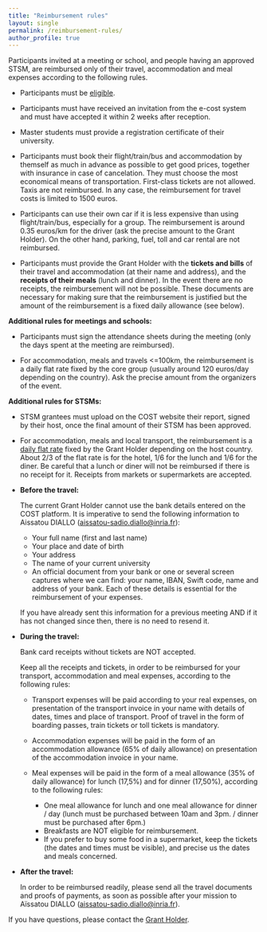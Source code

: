 ```yaml
---
title: "Reimbursement rules"
layout: single
permalink: /reimbursement-rules/
author_profile: true
---
```


Participants invited at a meeting or school, and people having an approved STSM, are reimbursed only of their travel, accommodation and meal expenses according to the following rules.

- Participants must be [eligible](../eligibility).

- Participants must have received an invitation from the e-cost system and must have accepted it within 2 weeks after reception.

- Master students must provide a registration certificate of their university.

- Participants must book their flight/train/bus and accommodation by themself as much in advance as possible to get good prices, together with insurance in case of cancelation. They must choose the most economical means of transportation. First-class tickets are not allowed. Taxis are not reimbursed. In any case, the reimbursement for travel costs is limited to 1500 euros.

- Participants can use their own car if it is less expensive than using flight/train/bus, especially for a group. The reimbursement is around 0.35 euros/km for the driver (ask the precise amount to the Grant Holder). On the other hand, parking, fuel, toll and car rental are not reimbursed.

- Participants must provide the Grant Holder with the **tickets and bills** of their travel and accommodation (at their name and address), and the **receipts of their meals** (lunch and dinner). In the event there are no receipts, the reimbursement will not be possible. These documents are necessary for making sure that the reimbursement is justified but the amount of the reimbursement is a fixed daily allowance (see below).

**Additional rules for meetings and schools:**

- Participants must sign the attendance sheets during the meeting (only the days spent at the meeting are reimbursed).

- For accommodation, meals and travels <=100km, the reimbursement is a daily flat rate fixed by the core group (usually around 120 euros/day depending on the country). Ask the precise amount from the organizers of the event.

**Additional rules for STSMs:**

- STSM grantees must upload on the COST website their report, signed by their host, once the final amount of their STSM has been approved.

- For accommodation, meals and local transport, the reimbursement is a [daily flat rate](../stsm-daily-allowance) fixed by the Grant Holder depending on the host country. About 2/3 of the flat rate is for the hotel, 1/6 for the lunch and 1/6 for the diner. Be careful that a lunch or diner will not be reimbursed if there is no receipt for it. Receipts from markets or supermarkets are accepted.

- **Before the travel:**

  The current Grant Holder cannot use the bank details entered on the COST platform. It is imperative to send the following information to Aissatou DIALLO (aissatou-sadio.diallo@inria.fr):
    * Your full name (first and last name)
    * Your place and date of birth
    * Your address
    * The name of your current university
    * An official document from your bank or one or several screen captures where we can find: your name, IBAN, Swift code, name and address of your bank. Each of these details is essential for the reimbursement of your expenses.

  If you have already sent this information for a previous meeting AND if it has not changed since then, there is no need to resend it.

- **During the travel:**

  Bank card receipts without tickets are NOT accepted.

  Keep all the receipts and tickets, in order to be reimbursed for your transport, accommodation and meal expenses, according to the following rules:

    * Transport expenses will be paid according to your real expenses, on presentation of the transport invoice in your name with details of dates, times and place of transport. Proof of travel in the form of boarding passes, train tickets or toll tickets is mandatory.

    * Accommodation expenses will be paid in the form of an accommodation allowance (65% of daily allowance) on presentation of the accommodation invoice in your name. 

    * Meal expenses will be paid in the form of a meal allowance (35% of daily allowance) for lunch (17,5%) and for dinner (17,50%), according to the following rules: 

         - One meal allowance for lunch and one meal allowance for dinner / day (lunch must be purchased between 10am and 3pm. / dinner must be purchased after 6pm.)
         - Breakfasts are NOT eligible for reimbursement.
         - If you prefer to buy some food in a supermarket, keep the tickets (the dates and times must be visible), and precise us the dates and meals concerned.

- **After the travel:**

  In order to be reimbursed readily, please send all the travel documents and proofs of payments, as soon as possible after your mission to Aïssatou DIALLO (aissatou-sadio.diallo@inria.fr).

If you have questions, please contact
the [Grant Holder](mailto:saf-saclay-recettes@inria.fr).
